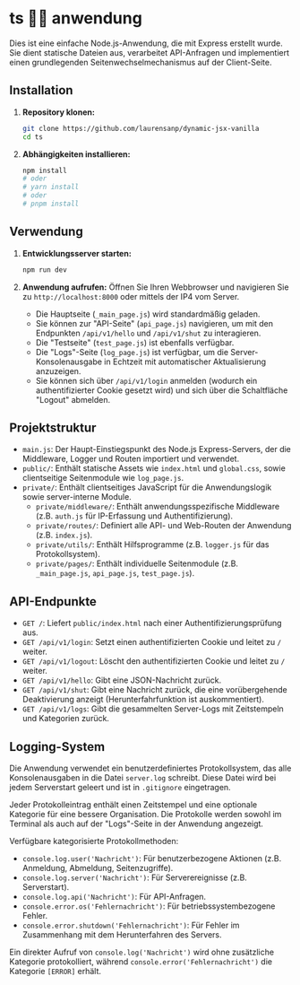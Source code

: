 # ts 🥀🎋 anwendung

Dies ist eine einfache Node.js-Anwendung, die mit Express erstellt wurde. Sie dient statische Dateien aus, verarbeitet API-Anfragen und implementiert einen grundlegenden Seitenwechselmechanismus auf der Client-Seite.

## Installation

1.  **Repository klonen:**
    ```bash
    git clone https://github.com/laurensanp/dynamic-jsx-vanilla
    cd ts
    ```
2.  **Abhängigkeiten installieren:**
    ```bash
    npm install
    # oder
    # yarn install
    # oder
    # pnpm install
    ```

## Verwendung

1.  **Entwicklungsserver starten:**
    ```bash
    npm run dev
    ```
2.  **Anwendung aufrufen:**
    Öffnen Sie Ihren Webbrowser und navigieren Sie zu `http://localhost:8000` oder mittels der IP4 vom Server.

    *   Die Hauptseite (`_main_page.js`) wird standardmäßig geladen.
    *   Sie können zur "API-Seite" (`api_page.js`) navigieren, um mit den Endpunkten `/api/v1/hello` und `/api/v1/shut` zu interagieren.
    *   Die "Testseite" (`test_page.js`) ist ebenfalls verfügbar.
    *   Die "Logs"-Seite (`log_page.js`) ist verfügbar, um die Server-Konsolenausgabe in Echtzeit mit automatischer Aktualisierung anzuzeigen.
    *   Sie können sich über `/api/v1/login` anmelden (wodurch ein authentifizierter Cookie gesetzt wird) und sich über die Schaltfläche "Logout" abmelden.

## Projektstruktur

*   `main.js`: Der Haupt-Einstiegspunkt des Node.js Express-Servers, der die Middleware, Logger und Routen importiert und verwendet.
*   `public/`: Enthält statische Assets wie `index.html` und `global.css`, sowie clientseitige Seitenmodule wie `log_page.js`.
*   `private/`: Enthält clientseitiges JavaScript für die Anwendungslogik sowie server-interne Module.
    *   `private/middleware/`: Enthält anwendungsspezifische Middleware (z.B. `auth.js` für IP-Erfassung und Authentifizierung).
    *   `private/routes/`: Definiert alle API- und Web-Routen der Anwendung (z.B. `index.js`).
    *   `private/utils/`: Enthält Hilfsprogramme (z.B. `logger.js` für das Protokollsystem).
    *   `private/pages/`: Enthält individuelle Seitenmodule (z.B. `_main_page.js`, `api_page.js`, `test_page.js`).

## API-Endpunkte

*   `GET /`: Liefert `public/index.html` nach einer Authentifizierungsprüfung aus.
*   `GET /api/v1/login`: Setzt einen authentifizierten Cookie und leitet zu `/` weiter.
*   `GET /api/v1/logout`: Löscht den authentifizierten Cookie und leitet zu `/` weiter.
*   `GET /api/v1/hello`: Gibt eine JSON-Nachricht zurück.
*   `GET /api/v1/shut`: Gibt eine Nachricht zurück, die eine vorübergehende Deaktivierung anzeigt (Herunterfahrfunktion ist auskommentiert).
*   `GET /api/v1/logs`: Gibt die gesammelten Server-Logs mit Zeitstempeln und Kategorien zurück.

## Logging-System

Die Anwendung verwendet ein benutzerdefiniertes Protokollsystem, das alle Konsolenausgaben in die Datei `server.log` schreibt. Diese Datei wird bei jedem Serverstart geleert und ist in `.gitignore` eingetragen.

Jeder Protokolleintrag enthält einen Zeitstempel und eine optionale Kategorie für eine bessere Organisation. Die Protokolle werden sowohl im Terminal als auch auf der "Logs"-Seite in der Anwendung angezeigt.

Verfügbare kategorisierte Protokollmethoden:
*   `console.log.user('Nachricht')`: Für benutzerbezogene Aktionen (z.B. Anmeldung, Abmeldung, Seitenzugriffe).
*   `console.log.server('Nachricht')`: Für Serverereignisse (z.B. Serverstart).
*   `console.log.api('Nachricht')`: Für API-Anfragen.
*   `console.error.os('Fehlernachricht')`: Für betriebssystembezogene Fehler.
*   `console.error.shutdown('Fehlernachricht')`: Für Fehler im Zusammenhang mit dem Herunterfahren des Servers.

Ein direkter Aufruf von `console.log('Nachricht')` wird ohne zusätzliche Kategorie protokolliert, während `console.error('Fehlernachricht')` die Kategorie `[ERROR]` erhält.

